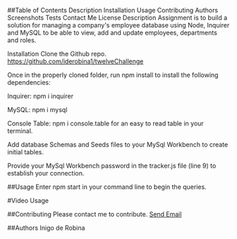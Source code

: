 ##Table of Contents
Description
Installation
Usage
Contributing
Authors
Screenshots
Tests
Contact Me
License
Description
Assignment is to build a solution for managing a company's employee database using Node, Inquirer and MySQL to be able to view, add and update employees, departments and roles.


Installation
Clone the Github repo. https://github.com/iderobina1/twelveChallenge

Once in the properly cloned folder, run npm install to install the following dependencies:

Inquirer: npm i inquirer

MySQL: npm i mysql

Console Table: npm i console.table for an easy to read table in your terminal.

Add database Schemas and Seeds files to your MySql Workbench to create initial tables.

Provide your MySql Workbench password in the tracker.js file (line 9) to establish your connection.

##Usage
Enter npm start in your command line to begin the queries.

#Video Usage


##Contributing
Please contact me to contribute.
<a href = "mailto: iderobina@gmail.com">Send Email</a>


##Authors
Inigo de Robina

